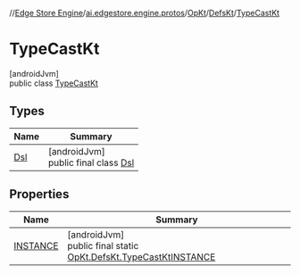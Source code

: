 //[Edge Store Engine](../../../../../index.md)/[ai.edgestore.engine.protos](../../../index.md)/[OpKt](../../index.md)/[DefsKt](../index.md)/[TypeCastKt](index.md)

# TypeCastKt

[androidJvm]\
public class [TypeCastKt](index.md)

## Types

| Name | Summary |
|---|---|
| [Dsl](-dsl/index.md) | [androidJvm]<br>public final class [Dsl](-dsl/index.md) |

## Properties

| Name | Summary |
|---|---|
| [INSTANCE](index.md#864106230%2FProperties%2F-89531115) | [androidJvm]<br>public final static [OpKt.DefsKt.TypeCastKt](index.md)[INSTANCE](index.md#864106230%2FProperties%2F-89531115) |
